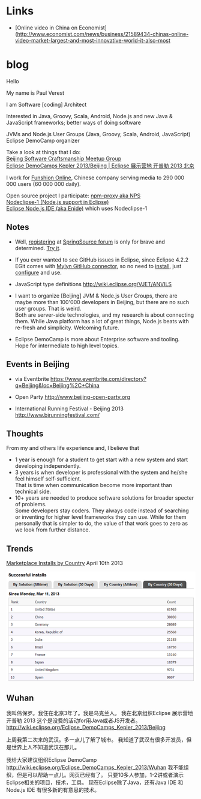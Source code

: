 
# Links

- [Online video in China on Economist](http://www.economist.com/news/business/21589434-chinas-online-video-market-largest-and-most-innovative-world-it-also-most


# blog

Hello

My name is Paul Verest  

I am Software [coding] Architect

Interested in Java, Groovy, Scala, Android, Node.js and new Java & JavaScript frameworks; better ways of doing software

JVMs and Node.js User Groups  (Java, Groovy, Scala, Android, JavaScript)
Eclipse DemoCamp organizer

Take a look at things that I do:  
[Beijing Software Craftsmanship Meetup Group](http://www.meetup.com/BeijingSoftwareCraftsmanship/)  
[Eclipse DemoCamps Kepler 2013/Beijing | Eclipse 展示营地 开普勒 2013 北京 ](http://wiki.eclipse.org/Eclipse_DemoCamps_Kepler_2013/Beijing)  


I work for [Funshion Online](http://www.funshion.com/english/index.html), Chinese company serving media to 290 000 000 users (60 000 000 daily). 

Open source project I participate:
[npm-proxy aka NPS](https://github.com/funshion/npm-proxy)  
[Nodeclipse-1 (Node.js support in Eclipse)](https://github.com/Nodeclipse/nodeclipse-1)  
[Eclipse Node.js IDE (aka Enide)](https://github.com/Nodeclipse/eclipse-node-ide) which uses Nodeclipse-1

## Notes   

- Well, [registering](http://forum.springsource.org/register.php) at [SpringSource forum](http://forum.springsource.org/forumdisplay.php)
 is only for brave and determined.
[Try it](http://forum.springsource.org/register.php).

- If you ever wanted to see GitHub issues in Eclipse, since Eclipse 4.2.2 EGit
 comes with [Mylyn GitHub connector](http://wiki.eclipse.org/EGit/GitHub/UserGuide),
so no need to [install](http://marketplace.eclipse.org/content/github-mylyn-connector),
 just [configure](https://github.com/PaulVI/eclipse-node-ide/blob/master/Hints.md#connect-eclipse-to-github-issues) and use.

- JavaScript type definitions
http://wiki.eclipse.org/VJET/ANVILS

- I want to organize [Beijing] JVM & Node.js User Groups,
there are maybe more than 100'000 developers in Beijing, but there are no such user groups. That is weird.  
Both are server-side technologies, and my research is about connecting them.
While Java platform has a lot of great things, Node.js beats with re-fresh and simplicity. Welcoming future.

- Eclipse DemoCamp is more about Enterprise software and tooling.  
Hope for intermediate to high level topics.

## Events in Beijing  

- via Eventbrite
https://www.eventbrite.com/directory?q=Beijing&loc=Beijing%2C+China

- Open Party
http://www.beijing-open-party.org

- International Running Festival - Beijing 2013
http://www.bjrunningfestival.com/

## Thoughts

From my and others life experience and, I believe that

- 1 year is enough for a student to get start with a new system and start developing independently.
- 3 years is when developer is professional with the system and he/she feel himself self-sufficient.  
	That is time when communication become more important than technical side.
- 10+ years are needed to produce software solutions for broader specter of problems.   
  	Some developers stay coders. They always code instead of searching or inventing for higher level frameworks they can use.
  	While for them personally that is simpler to do, the value of that work goes to zero as we look from further distance.
  	
## Trends

[Marketplace Installs by Country](http://marketplace.eclipse.org/metrics/successful_installs/last30days_bycountry) April 10th 2013

![TOP10-Installs-by-country.PNG](Pictures/TOP10-Installs-by-country.PNG) 

## Wuhan

我叫伟保罗。我住在北京3年了。我是乌克兰人。
我在北京组织Eclipse 展示营地 开普勒 2013 
这个是没费的活动for用Java或者JS开发者。
http://wiki.eclipse.org/Eclipse_DemoCamps_Kepler_2013/Beijing

上周我第二次来的武汉。多一点儿了解了城市。
我知道了武汉有很多开发员，但是世界上人不知道武汉在那儿。

我给大家建议组织Eclipse DemoCamp
http://wiki.eclipse.org/Eclipse_DemoCamps_Kepler_2013/Wuhan
我不能组织，但是可以帮助一点儿。网页已经有了。
只要10多人参加，1-2讲或者演示Eclipse相关的项目，技术，工具。
现在Eclipse除了Java，还有Java IDE 和 Node.js IDE
有很多新的有意思的技术。



